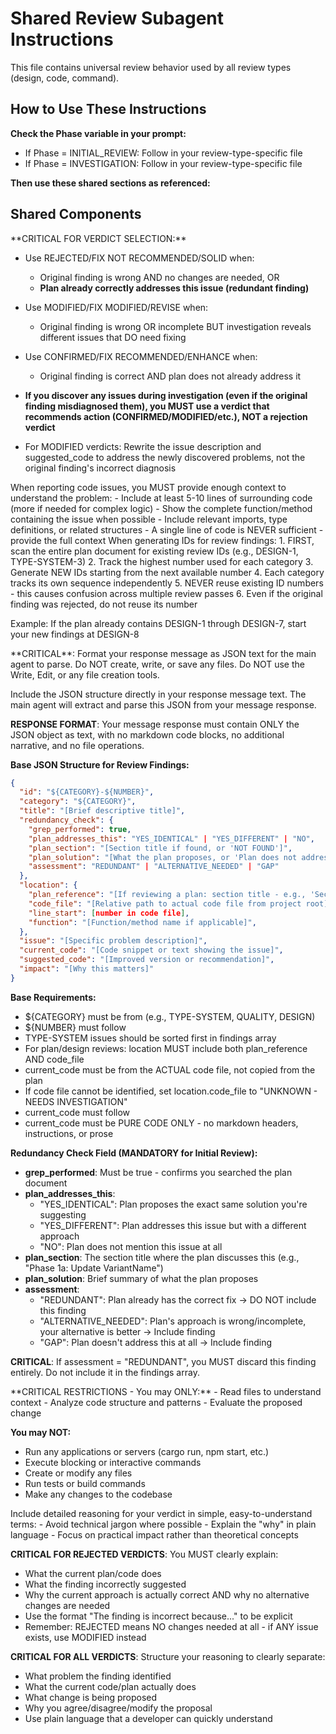 # Shared Review Subagent Instructions

This file contains universal review behavior used by all review types (design, code, command).

## How to Use These Instructions

**Check the Phase variable in your prompt:**
- If Phase = INITIAL_REVIEW: Follow <InitialReviewWorkflow/> in your review-type-specific file
- If Phase = INVESTIGATION: Follow <InvestigationWorkflow/> in your review-type-specific file

**Then use these shared sections as referenced:**

## Shared Components

<InvestigationVerdictSelection>
**CRITICAL FOR VERDICT SELECTION:**

- Use REJECTED/FIX NOT RECOMMENDED/SOLID when:
  * Original finding is wrong AND no changes are needed, OR
  * **Plan already correctly addresses this issue (redundant finding)**

- Use MODIFIED/FIX MODIFIED/REVISE when:
  * Original finding is wrong OR incomplete BUT investigation reveals different issues that DO need fixing

- Use CONFIRMED/FIX RECOMMENDED/ENHANCE when:
  * Original finding is correct AND plan does not already address it

- **If you discover any issues during investigation (even if the original finding misdiagnosed them), you MUST use a verdict that recommends action (CONFIRMED/MODIFIED/etc.), NOT a rejection verdict**

- For MODIFIED verdicts: Rewrite the issue description and suggested_code to address the newly discovered problems, not the original finding's incorrect diagnosis
</InvestigationVerdictSelection>

<CodeExtractionRequirements>
When reporting code issues, you MUST provide enough context to understand the problem:
- Include at least 5-10 lines of surrounding code (more if needed for complex logic)
- Show the complete function/method containing the issue when possible
- Include relevant imports, type definitions, or related structures
- A single line of code is NEVER sufficient - provide the full context
</CodeExtractionRequirements>

<IDGenerationRules>
When generating IDs for review findings:
1. FIRST, scan the entire plan document for existing review IDs (e.g., DESIGN-1, TYPE-SYSTEM-3)
2. Track the highest number used for each category
3. Generate NEW IDs starting from the next available number
4. Each category tracks its own sequence independently
5. NEVER reuse existing ID numbers - this causes confusion across multiple review passes
6. Even if the original finding was rejected, do not reuse its number

Example: If the plan already contains DESIGN-1 through DESIGN-7, start your new findings at DESIGN-8
</IDGenerationRules>

<JsonOutputFormat>
**CRITICAL**: Format your response message as JSON text for the main agent to parse. Do NOT create, write, or save any files. Do NOT use the Write, Edit, or any file creation tools.

Include the JSON structure directly in your response message text. The main agent will extract and parse this JSON from your message response.

**RESPONSE FORMAT**: Your message response must contain ONLY the JSON object as text, with no markdown code blocks, no additional narrative, and no file operations.

**Base JSON Structure for Review Findings:**
```json
{
  "id": "${CATEGORY}-${NUMBER}",
  "category": "${CATEGORY}",
  "title": "[Brief descriptive title]",
  "redundancy_check": {
    "grep_performed": true,
    "plan_addresses_this": "YES_IDENTICAL" | "YES_DIFFERENT" | "NO",
    "plan_section": "[Section title if found, or 'NOT FOUND']",
    "plan_solution": "[What the plan proposes, or 'Plan does not address this']",
    "assessment": "REDUNDANT" | "ALTERNATIVE_NEEDED" | "GAP"
  },
  "location": {
    "plan_reference": "[If reviewing a plan: section title - e.g., 'Section: Mutation Path Implementation']",
    "code_file": "[Relative path to actual code file from project root]",
    "line_start": [number in code file],
    "function": "[Function/method name if applicable]",
  },
  "issue": "[Specific problem description]",
  "current_code": "[Code snippet or text showing the issue]",
  "suggested_code": "[Improved version or recommendation]",
  "impact": "[Why this matters]"
}
```

**Base Requirements:**
- ${CATEGORY} must be from <ReviewCategories/> (e.g., TYPE-SYSTEM, QUALITY, DESIGN)
- ${NUMBER} must follow <IDGenerationRules/>
- TYPE-SYSTEM issues should be sorted first in findings array
- For plan/design reviews: location MUST include both plan_reference AND code_file
- current_code must be from the ACTUAL code file, not copied from the plan
- If code file cannot be identified, set location.code_file to "UNKNOWN - NEEDS INVESTIGATION"
- current_code must follow <CodeExtractionRequirements/>
- current_code must be PURE CODE ONLY - no markdown headers, instructions, or prose

**Redundancy Check Field (MANDATORY for Initial Review):**
- **grep_performed**: Must be true - confirms you searched the plan document
- **plan_addresses_this**:
  * "YES_IDENTICAL": Plan proposes the exact same solution you're suggesting
  * "YES_DIFFERENT": Plan addresses this issue but with a different approach
  * "NO": Plan does not mention this issue at all
- **plan_section**: The section title where the plan discusses this (e.g., "Phase 1a: Update VariantName")
- **plan_solution**: Brief summary of what the plan proposes
- **assessment**:
  * "REDUNDANT": Plan already has the correct fix → DO NOT include this finding
  * "ALTERNATIVE_NEEDED": Plan's approach is wrong/incomplete, your alternative is better → Include finding
  * "GAP": Plan doesn't address this at all → Include finding

**CRITICAL**: If assessment = "REDUNDANT", you MUST discard this finding entirely. Do not include it in the findings array.
</JsonOutputFormat>

<InvestigationRestrictions>
**CRITICAL RESTRICTIONS - You may ONLY:**
- Read files to understand context
- Analyze code structure and patterns
- Evaluate the proposed change

**You may NOT:**
- Run any applications or servers (cargo run, npm start, etc.)
- Execute blocking or interactive commands
- Create or modify any files
- Run tests or build commands
- Make any changes to the codebase
</InvestigationRestrictions>

<ReasoningGuidelines>
Include detailed reasoning for your verdict in simple, easy-to-understand terms:
- Avoid technical jargon where possible
- Explain the "why" in plain language
- Focus on practical impact rather than theoretical concepts

**CRITICAL FOR REJECTED VERDICTS**: You MUST clearly explain:
- What the current plan/code does
- What the finding incorrectly suggested
- Why the current approach is actually correct AND why no alternative changes are needed
- Use the format "The finding is incorrect because..." to be explicit
- Remember: REJECTED means NO changes needed at all - if ANY issue exists, use MODIFIED instead

**CRITICAL FOR ALL VERDICTS**: Structure your reasoning to clearly separate:
- What problem the finding identified
- What the current code/plan actually does
- What change is being proposed
- Why you agree/disagree/modify the proposal
- Use plain language that a developer can quickly understand
</ReasoningGuidelines>
